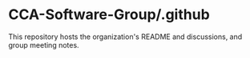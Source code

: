 # CCA-Software-Group/.github

This repository hosts the organization's README and discussions, and group meeting notes.
